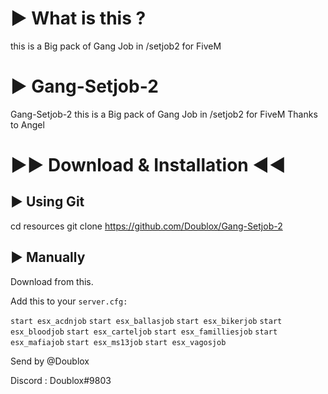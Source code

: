 # ► What is this ?

this is a Big pack of Gang Job in /setjob2 for FiveM

# ► Gang-Setjob-2

Gang-Setjob-2 this is a Big pack of Gang Job in /setjob2 for FiveM   Thanks  to Angel

# ►► Download & Installation ◄◄

## ► Using Git

cd resources
git clone https://github.com/Doublox/Gang-Setjob-2

## ► Manually

Download from this.

Add this to your ```server.cfg:```

```start esx_acdnjob```
```start esx_ballasjob```
```start esx_bikerjob```
```start esx_bloodjob```
```start esx_carteljob```
```start esx_familliesjob```
```start esx_mafiajob```
```start esx_ms13job```
```start esx_vagosjob```


Send by @Doublox

Discord : Doublox#9803
